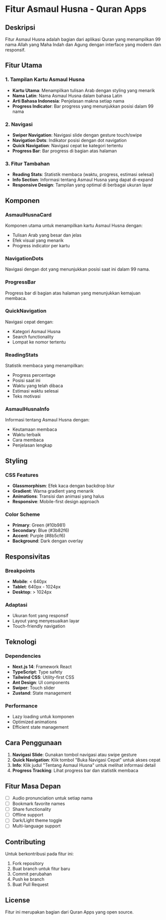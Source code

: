 # Fitur Asmaul Husna - Quran Apps

## Deskripsi
Fitur Asmaul Husna adalah bagian dari aplikasi Quran yang menampilkan 99 nama Allah yang Maha Indah dan Agung dengan interface yang modern dan responsif.

## Fitur Utama

### 1. Tampilan Kartu Asmaul Husna
- **Kartu Utama**: Menampilkan tulisan Arab dengan styling yang menarik
- **Nama Latin**: Nama Asmaul Husna dalam bahasa Latin
- **Arti Bahasa Indonesia**: Penjelasan makna setiap nama
- **Progress Indicator**: Bar progress yang menunjukkan posisi dalam 99 nama

### 2. Navigasi
- **Swiper Navigation**: Navigasi slide dengan gesture touch/swipe
- **Navigation Dots**: Indikator posisi dengan dot navigation
- **Quick Navigation**: Navigasi cepat ke kategori tertentu
- **Progress Bar**: Bar progress di bagian atas halaman

### 3. Fitur Tambahan
- **Reading Stats**: Statistik membaca (waktu, progress, estimasi selesai)
- **Info Section**: Informasi tentang Asmaul Husna yang dapat di-expand
- **Responsive Design**: Tampilan yang optimal di berbagai ukuran layar

## Komponen

### AsmaulHusnaCard
Komponen utama untuk menampilkan kartu Asmaul Husna dengan:
- Tulisan Arab yang besar dan jelas
- Efek visual yang menarik
- Progress indicator per kartu

### NavigationDots
Navigasi dengan dot yang menunjukkan posisi saat ini dalam 99 nama.

### ProgressBar
Progress bar di bagian atas halaman yang menunjukkan kemajuan membaca.

### QuickNavigation
Navigasi cepat dengan:
- Kategori Asmaul Husna
- Search functionality
- Lompat ke nomor tertentu

### ReadingStats
Statistik membaca yang menampilkan:
- Progress percentage
- Posisi saat ini
- Waktu yang telah dibaca
- Estimasi waktu selesai
- Teks motivasi

### AsmaulHusnaInfo
Informasi tentang Asmaul Husna dengan:
- Keutamaan membaca
- Waktu terbaik
- Cara membaca
- Penjelasan lengkap

## Styling

### CSS Features
- **Glassmorphism**: Efek kaca dengan backdrop blur
- **Gradient**: Warna gradient yang menarik
- **Animations**: Transisi dan animasi yang halus
- **Responsive**: Mobile-first design approach

### Color Scheme
- **Primary**: Green (#10b981)
- **Secondary**: Blue (#3b82f6)
- **Accent**: Purple (#8b5cf6)
- **Background**: Dark dengan overlay

## Responsivitas

### Breakpoints
- **Mobile**: < 640px
- **Tablet**: 640px - 1024px
- **Desktop**: > 1024px

### Adaptasi
- Ukuran font yang responsif
- Layout yang menyesuaikan layar
- Touch-friendly navigation

## Teknologi

### Dependencies
- **Next.js 14**: Framework React
- **TypeScript**: Type safety
- **Tailwind CSS**: Utility-first CSS
- **Ant Design**: UI components
- **Swiper**: Touch slider
- **Zustand**: State management

### Performance
- Lazy loading untuk komponen
- Optimized animations
- Efficient state management

## Cara Penggunaan

1. **Navigasi Slide**: Gunakan tombol navigasi atau swipe gesture
2. **Quick Navigation**: Klik tombol "Buka Navigasi Cepat" untuk akses cepat
3. **Info**: Klik judul "Tentang Asmaul Husna" untuk melihat informasi detail
4. **Progress Tracking**: Lihat progress bar dan statistik membaca

## Fitur Masa Depan

- [ ] Audio pronunciation untuk setiap nama
- [ ] Bookmark favorite names
- [ ] Share functionality
- [ ] Offline support
- [ ] Dark/Light theme toggle
- [ ] Multi-language support

## Contributing

Untuk berkontribusi pada fitur ini:
1. Fork repository
2. Buat branch untuk fitur baru
3. Commit perubahan
4. Push ke branch
5. Buat Pull Request

## License

Fitur ini merupakan bagian dari Quran Apps yang open source.
